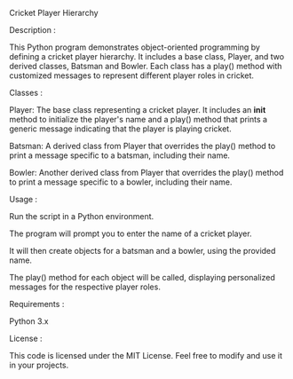 Cricket Player Hierarchy

Description  :

This Python program demonstrates object-oriented programming by defining a cricket player hierarchy. It includes a base class, Player, and two derived classes, Batsman and Bowler. Each class has a play() method with customized messages to represent different player roles in cricket.

Classes  :

  Player: The base class representing a cricket player. It includes an __init__ method to initialize the player's name and a play() method that prints a generic message indicating that the player is playing cricket.

  Batsman: A derived class from Player that overrides the play() method to print a message specific to a batsman, including their name.

  Bowler: Another derived class from Player that overrides the play() method to print a message specific to a bowler, including their name.


Usage  :

  Run the script in a Python environment.

  The program will prompt you to enter the name of a cricket player.

  It will then create objects for a batsman and a bowler, using the provided name.

  The play() method for each object will be called, displaying personalized messages for the respective player roles.


Requirements  :

Python 3.x

License  :

This code is licensed under the MIT License. Feel free to modify and use it in your projects.
